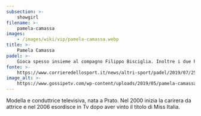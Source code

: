 ```yaml
---
subsection: >-
    showgirl
filename: >-
    pamela-camassa
images:
    - /images/wiki/vip/pamela-camassa.webp
title: >-
    Pamela Camassa
padel: >-
    Gioca spesso insieme al compagno Filippo Bisciglia. Inoltre i due hanno partecipato a diversi eventi benefici insieme a colleghi.
fonte: >-
    https://www.corrieredellosport.it/news/altri-sport/padel/2019/07/25-59323118/players_party_tante_le_celebrities_alla_charity_targata_mcdonalds
image_alt: >-
    https://www.gossipetv.com/wp-content/uploads/2019/05/pamela-camassa-filippo-bisciglia-oggi.jpg
---
```

Modella e conduttrice televisiva, nata a Prato. Nel 2000 inizia la carirera da attrice e nel 2006 esordisce in Tv dopo aver vinto il titolo di Miss Italia.